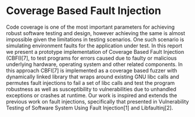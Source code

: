 # Coverage Based Fault Injection
Code coverage is one of the most important parameters         for achieving robust software testing and design, however        achieving the same is almost impossible given the        limitations in testing scenarios. One such scenario is        simulating environment faults for the application under       test. In this report we present a prototype implementation         of ​Coverage Based Fault Injection (CBFI)[7], to test        programs for errors caused due to faulty or malicious         underlying hardware, operating system and other related       components. In this approach CBFI[7] is implemented as        a coverage based fuzzer with ​dynamically linked library        that wraps around existing GNU libc calls and permutes         fault injections to fail a set of libc calls and test the            program robustness as well as susceptibility to       vulnerabilities due to unhandled exceptions or crashes at        runtime. Our work is inspired and extends the previous         work on fault injections, specifically that presented in        Vulnerability Testing of Software System Using Fault       Injection[1] and Libfaultinj[2]. 
